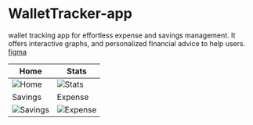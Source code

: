 # WalletTracker-app

wallet tracking app for effortless expense and savings management. It offers interactive graphs, and personalized financial advice to help users.
[figma](https://www.figma.com/file/8uYsBWMiD9R8IKliGkZpey/expense-app?type=design&node-id=0%3A1&t=PUKyv7keEzuRt9BL-1)

| Home | Stats |
|------|-------|
| ![Home](https://github.com/dilshad0101/WalletTracker-app/assets/70562282/9ce5f627-970d-4e5b-ba55-b91ac4945247) | ![Stats](https://github.com/dilshad0101/WalletTracker-app/assets/70562282/b67366b0-dd7a-41b8-97fc-7f43eb8b53c6) |
| Savings | Expense |
| ![Savings](https://github.com/dilshad0101/WalletTracker-app/assets/70562282/ad167b60-d39d-4d34-ad6f-5e0749c81ff5) | ![Expense](https://github.com/dilshad0101/WalletTracker-app/assets/70562282/b2ea136a-4f55-47e6-a588-545b3596c768) |
